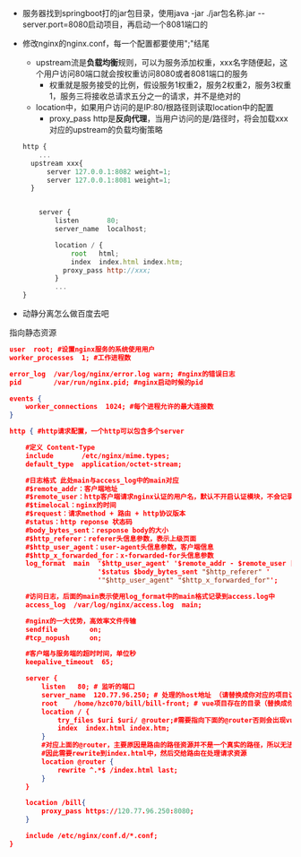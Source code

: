 - 服务器找到springboot打的jar包目录，使用java -jar ./jar包名称.jar --server.port=8080启动项目，再启动一个8081端口的

- 修改nginx的nginx.conf，每一个配置都要使用";"结尾

  - upstream流是**负载均衡**规则，可以为服务添加权重，xxx名字随便起，这个用户访问80端口就会按权重访问8080或者8081端口的服务
    - 权重就是服务接受的比例，假设服务1权重2，服务2权重2，服务3权重1，服务三将接收总请求五分之一的请求，并不是绝对的
  - location中，如果用户访问的是IP:80/根路径则读取location中的配置
    - proxy_pass http是**反向代理**，当用户访问的是/路径时，将会加载xxx对应的upstream的负载均衡策略

  ```js
  http {
      ...
  	upstream xxx{
  		server 127.0.0.1:8082 weight=1;
  		server 127.0.0.1:8081 weight=1;
  	}
  
  
      server {
          listen       80;
          server_name  localhost;
  
          location / {
              root   html;
              index  index.html index.htm;
  			proxy_pass http://xxx;
          }
          ...
  }
  ```

- 动静分离怎么做百度去吧



指向静态资源

```json
user  root; #设置nginx服务的系统使用用户
worker_processes  1; #工作进程数

error_log  /var/log/nginx/error.log warn; #nginx的错误日志
pid        /var/run/nginx.pid; #nginx启动时候的pid

events {
    worker_connections  1024; #每个进程允许的最大连接数
}

http { #http请求配置，一个http可以包含多个server

    #定义 Content-Type
    include       /etc/nginx/mime.types;
    default_type  application/octet-stream;

    #日志格式 此处main与access_log中的main对应
    #$remote_addr：客户端地址
    #$remote_user：http客户端请求nginx认证的用户名，默认不开启认证模块，不会记录
    #$timelocal：nginx的时间
    #$request：请求method + 路由 + http协议版本
    #status：http reponse 状态码
    #body_bytes_sent：response body的大小
    #$http_referer：referer头信息参数，表示上级页面
    #$http_user_agent：user-agent头信息参数，客户端信息
    #$http_x_forwarded_for：x-forwarded-for头信息参数
    log_format  main  '$http_user_agent' '$remote_addr - $remote_user [$time_local] "$request" '
                      '$status $body_bytes_sent "$http_referer" '
                      '"$http_user_agent" "$http_x_forwarded_for"';

    #访问日志，后面的main表示使用log_format中的main格式记录到access.log中
    access_log  /var/log/nginx/access.log  main;

    #nginx的一大优势，高效率文件传输
    sendfile        on;
    #tcp_nopush     on;

    #客户端与服务端的超时时间，单位秒
    keepalive_timeout  65;

    server {
        listen   80; # 监听的端口
        server_name  120.77.96.250; # 处理的host地址 （请替换成你对应的项目访问 ip 或 域名）!!!
        root    /home/hzc070/bill/bill-front; # vue项目存在的目录（替换成你对应的地址，如果你这是用docker部署的请改成你容器内的地址）
        location / {
            try_files $uri $uri/ @router;#需要指向下面的@router否则会出现vue的路由在nginx中刷新出现404
            index  index.html index.htm;
    	}
        #对应上面的@router，主要原因是路由的路径资源并不是一个真实的路径，所以无法找到具体的文件
        #因此需要rewrite到index.html中，然后交给路由在处理请求资源
        location @router {
            rewrite ^.*$ /index.html last;
        }
    }

    location /bill{
        proxy_pass https://120.77.96.250:8080;
    }

    include /etc/nginx/conf.d/*.conf;
}
```

